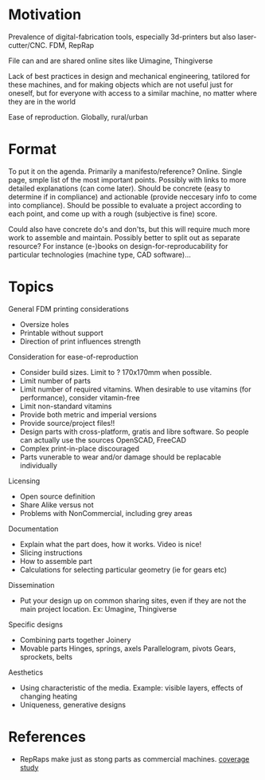 
# Motivation
Prevalence of digital-fabrication tools, especially 3d-printers but also laser-cutter/CNC.
FDM, RepRap

File can and are shared online
sites like Uimagine, Thingiverse

Lack of best practices in design and mechanical engineering,
tatilored for these machines,
and for making objects which are not useful just for oneself,
but for everyone with access to a similar machine,
no matter where they are in the world

Ease of reproduction.
Globally, rural/urban

# Format
To put it on the agenda. Primarily a manifesto/reference?
Online. Single page, smple list of the most important points.
Possibly with links to more detailed explanations (can come later).
Should be concrete (easy to determine if in compliance)
and actionable (provide neccesary info to come into compliance).
Should be possible to evaluate a project according to each point, and
come up with a rough (subjective is fine) score.

Could also have concrete do's and don'ts, but this will require
much more work to assemble and maintain.
Possibly better to split out as separate resource? For instance (e-)books
on design-for-reproducability for particular technologies (machine type, CAD software)...


# Topics

General FDM printing considerations

* Oversize holes
* Printable without support
* Direction of print influences strength

Consideration for ease-of-reproduction

* Consider build sizes. Limit to ? 170x170mm when possible.
* Limit number of parts
* Limit number of required vitamins.
When desirable to use vitamins (for performance), consider vitamin-free
* Limit non-standard vitamins
* Provide both metric and imperial versions
* Provide source/project files!!
* Design parts with cross-platform, gratis and libre software. So people can actually use the sources
OpenSCAD, FreeCAD
* Complex print-in-place discouraged
* Parts vunerable to wear and/or damage should be replacable individually

Licensing

* Open source definition
* Share Alike versus not
* Problems with NonCommercial, including grey areas

Documentation

* Explain what the part does, how it works. Video is nice!
* Slicing instructions
* How to assemble part
* Calculations for selecting particular geometry (ie for gears etc)

Dissemination

* Put your design up on common sharing sites, even if they are not the main project location.
Ex: Umagine, Thingiverse

Specific designs

* Combining parts together
Joinery
* Movable parts
Hinges, springs, axels
Parallelogram, pivots
Gears, sprockets, belts

Aesthetics

* Using characteristic of the media. Example: visible layers, effects of changing heating
* Uniqueness, generative designs

# References

* RepRaps make just as stong parts as commercial machines.
[coverage](http://www.3ders.org/articles/20140228-open-source-3d-printed-parts-often-stronger-than-proprietary-versions.html)
[study](https://www.academia.edu/6209168/Mechanical_properties_of_components_fabricated_with_open-source_3-D_printers_under_realistic_environmental_conditions)
